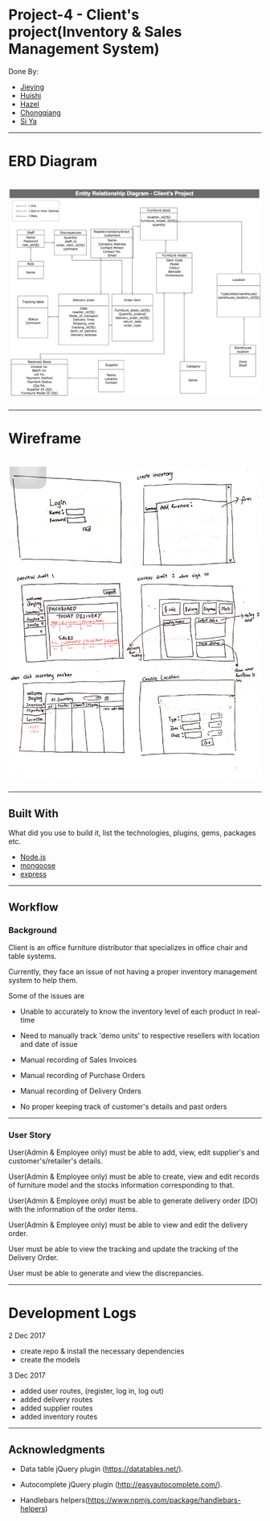 # Project-4 - Client's project(Inventory & Sales Management System)

Done By:
* [Jieying](https://github.com/thamjieying)
* [Huishi](https://github.com/pehhuishi)
* [Hazel](https://github.com/heyzernut)
* [Chongqiang](https://github.com/cqdotcom)
* [Si Ya](https://github.com/Siya-ng) <br>

------

# ERD Diagram

# ![](/public/assets/images/erd_project-4.png)

---------
# Wireframe

# ![](/public/assets/images/FullSizeRender.jpg)

---------



## Built With

What did you use to build it, list the technologies, plugins, gems, packages etc.

* [Node.js](https://nodejs.org/en/)
* [mongoose](http://mongoosejs.com/)
* [express](https://expressjs.com/)
---------


## Workflow

### Background
Client is an office furniture distributor that specializes in office chair and table systems.

Currently, they face an issue of not having a proper inventory management system to help them.

Some of the issues are

* Unable to accurately to know the inventory level of each product in real-time

* Need to manually track 'demo units' to respective resellers with location and date of issue

* Manual recording of Sales Invoices

* Manual recording of Purchase Orders

* Manual recording of Delivery Orders

* No proper keeping track of customer's details and past orders
------------------


### User Story

User(Admin & Employee only) must be able to add, view, edit supplier's and customer's/retailer's details.

User(Admin & Employee only) must be able to create, view and edit records of furniture model and the stocks information corresponding to that.

User(Admin & Employee only) must be able to generate delivery order (DO) with the information of the order items.

User(Admin & Employee only) must be able to view and edit the delivery order.

User must be able to view the tracking and update the tracking of the Delivery Order.

User must be able to generate and view the discrepancies.

------------------

# Development Logs

2 Dec 2017
* create repo & install the necessary dependencies
* create the models

3 Dec 2017
* added user routes, (register, log in, log out)
* added delivery routes
* added supplier routes
* added inventory routes


---------

## Acknowledgments

* Data table jQuery plugin (https://datatables.net/).

* Autocomplete jQuery plugin (http://easyautocomplete.com/).

* Handlebars helpers(https://www.npmjs.com/package/handlebars-helpers)
